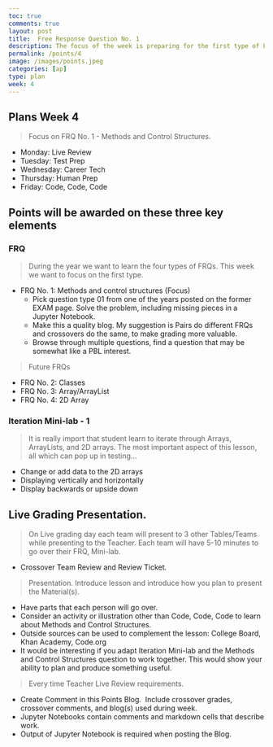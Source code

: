 ```yaml
---
toc: true
comments: true
layout: post
title:  Free Response Question No. 1 
description: The focus of the week is preparing for the first type of FRQ question tested by College Board.  A great deal of energy should be spent on researching and preparing a lesson on the Methods and Control Structures topic.
permalink: /points/4
image: /images/points.jpeg
categories: [ap]
type: plan
week: 4
---
```


## Plans Week 4
> Focus on FRQ No. 1 - Methods and Control Structures.
- Monday: Live Review
- Tuesday: Test Prep
- Wednesday: Career Tech
- Thursday: Human Prep
- Friday: Code, Code, Code


## Points will be awarded on these three key elements

### FRQ
> During the year we want to learn the four types of FRQs. This week we want to focus on the first type.
- FRQ No. 1: Methods and control structures (Focus)
    - Pick question type 01 from one of the years posted on the former EXAM page.  Solve the problem, including missing pieces in a Jupyter Notebook.  
    - Make this a quality blog.  My suggestion is Pairs do different FRQs and crossovers do the same, to make grading more valuable.
    - Browse through multiple questions, find a question that may be somewhat like a PBL interest.

> Future FRQs
- FRQ No. 2: Classes
- FRQ No. 3: Array/ArrayList
- FRQ No. 4: 2D Array 

### Iteration Mini-lab - 1
> It is really import that student learn to iterate through Arrays, ArrayLists, and 2D arrays.  The most important aspect of this lesson, all which can pop up in testing...
- Change or add data to the 2D arrays
- Displaying vertically and horizontally
- Display backwards or upside down

## Live Grading Presentation.  
> On Live grading day each team will present to 3 other Tables/Teams while presenting to the Teacher.  Each team will have 5-10 minutes to go over their FRQ, Mini-lab.
- Crossover Team Review and Review Ticket. 
    
> Presentation.  Introduce lesson and introduce how you plan to present the Material(s).  
- Have parts that each person will go over.
- Consider an activity or illustration other than Code, Code, Code to learn about Methods and Control Structures.
- Outside sources can be used to complement the lesson: College Board, Khan Academy, Code.org
- It would be interesting if you adapt Iteration Mini-lab and the Methods and Control Structures question to work together.  This would show your ability to plan and produce something useful.

> Every time Teacher Live Review requirements.
- Create Comment in this Points Blog.  Include crossover grades, crossover comments, and blog(s) used during week.
- Jupyter Notebooks contain comments and markdown cells that describe work.
- Output of Jupyter Notebook is required when posting the Blog.
